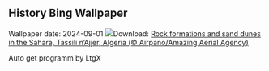 ## History Bing Wallpaper
Wallpaper date: 2024-09-01
![](https://www.bing.com/th?id=OHR.DjanetAlgeria_EN-US9175224323_UHD.jpg&w=1000)Download: [Rock formations and sand dunes in the Sahara, Tassili n’Ajjer, Algeria (© Airpano/Amazing Aerial Agency)](https://www.bing.com/th?id=OHR.DjanetAlgeria_EN-US9175224323_UHD.jpg)

Auto get programm by LtgX
